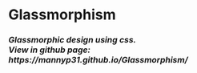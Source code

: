 # Glassmorphism
<h3><b><i>Glassmorphic design using css.<br>
View in github page: https://mannyp31.github.io/Glassmorphism/</i></b></h3>
